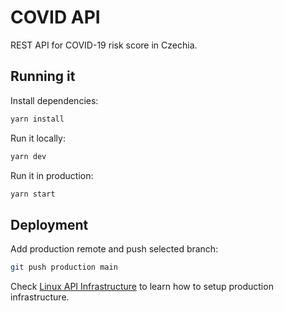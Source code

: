 # COVID API

REST API for COVID-19 risk score in Czechia.

## Running it

Install dependencies:

```bash
yarn install
```

Run it locally:


```bash
yarn dev
```

Run it in production:

```bash
yarn start
```

## Deployment

Add production remote and push selected branch:

```bash
git push production main
```

Check [Linux API Infrastructure][] to learn how to setup production infrastructure.


[Linux API Infrastructure]: https://github.com/nikdo/lessons-learned/blob/main/linux-api-infrastructure.md
